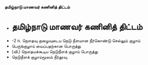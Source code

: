 **தமிழ்நாடு மாணவர் கணினித் திட்டம்**
- # தமிழ்நாடு மாணவர் கணினித் திட்டம்
- -2 n. நௌதவு குழைவுடைய நெடு நீளமான நீர்கொண்டு செல்லும் குழாய்
- பெருங்குழாய் வைப்பதற்கான பொருத்து
- (வி.) நௌதயக்கூடிய நெடுநீளக் குழாய் பொருத்து
- நெடுநீளக் குழாய்மூலம் நீர்தூவு.

